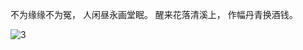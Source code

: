  

不为缘缘不为冤，
人闲昼永画堂眠。
醒来花落清溪上，
作幅丹青换酒钱。

  
![3](https://github.com/user-attachments/assets/431f389d-0392-45a4-8d2d-7504aa595968)
